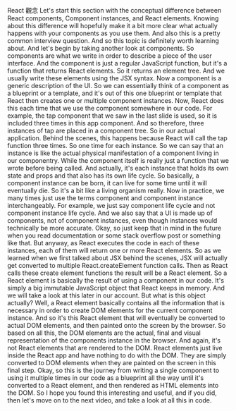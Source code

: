 React 觀念
Let's start this section
with the conceptual difference between React components,
Component instances, and React elements.
Knowing about this difference will hopefully
make it a bit more clear what actually happens
with your components as you use them.
And also this is a pretty common interview question.
And so this topic is definitely worth learning about.
And let's begin by taking another look at components.
So components are what we write
in order to describe a piece of the user interface.
And the component is just a regular JavaScript function,
but it's a function that returns React elements.
So it returns an element tree.
And we usually write these elements using the JSX syntax.
Now a component is a generic description of the UI.
So we can essentially think of a component as a blueprint
or a template, and it's out of this one blueprint
or template that React then creates one
or multiple component instances.
Now, React does this each time that we use the component
somewhere in our code.
For example, the tap component that we saw
in the last slide is used, so it is included three times
in this app component.
And so therefore, three instances of tap are placed
in a component tree.
So in our actual application.
Behind the scenes, this happens
because React will call the tap function three times.
So one time for each instance.
So we can say that an instance is like the actual
physical manifestation of a component living
in our componentry.
While the component itself is really just a function
that we wrote before being called.
And actually, it's each instance
that holds its own state and props
and that also has its own life cycle.
So basically, a component instance can be born,
it can live for some time until it will eventually die.
So it's a bit like a living organism really.
Now in practice, we many times just use the terms component
and component instance interchangeably.
For example, we just say component life cycle
and not component instance life cycle.
And we also say that a UI is made up of components,
not of component instances,
even though instances
would technically be more accurate.
Okay, so just keep that in mind in the future
when you read documentation
or some stack overflow post or something like that.
But anyway, as React executes the code
in each of these instances,
each of them will return one or more React elements.
So as we learned when we first talked
about JSX behind the scenes, JSX will actually get converted
to multiple React.createElement function calls.
Then as React calls these create element functions
the result will be a React element.
So a React element is basically the result
of using a component in our code.
It's simply a big immutable JavaScript object
that React keeps in memory.
And we will take a look at this later in our account.
But what is this object actually?
Well, a React element basically contains all the information
that is necessary in order to create DOM elements
for the current component instance.
And so it's this React element that will eventually
be converted to actual DOM elements,
and then painted onto the screen by the browser.
So based on all this, the DOM elements are the actual, final
and visual representation
of the components instance in the browser.
And again, it's not React elements
that are rendered to the DOM.
React elements just live
inside the React app and have nothing to do with the DOM.
They are simply converted to DOM elements
when they are painted on the screen in this final step.
Okay, so this is the journey
from writing a single component to using it multiple times
in our code as a blueprint all the way
until it's converted to a React element,
and then rendered as HTML elements into the DOM.
So I hope you found this interesting and useful,
and if you did, then let's move on to the next video,
and take a look at all this in code.